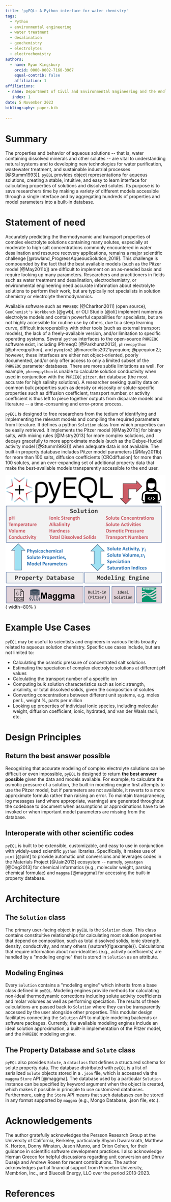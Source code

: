 ```yaml
---
title: 'pyEQL: A Python interface for water chemistry'
tags:
  - Python
  - environmental engineering
  - water treatment
  - desalination
  - geochemistry
  - electrolytes
  - electrochemistry
authors:
  - name: Ryan Kingsbury
    orcid: 0000-0002-7168-3967
    equal-contrib: false
    affiliation: 1
affiliations:
 - name: Department of Civil and Environmental Engineering and the Andlinger Center for Energy and the Environment, Princeton University, USA
   index: 1
date: 5 November 2023
bibliography: paper.bib

---
```


# Summary

The properties and behavior of aqueous solutions -- that is, water containing dissolved
minerals and other solutes -- are vital to understanding natural systems and to developing
new technologies for water purification, wastewater treatment, and sustainable industrial
processes [@Stumm1993)]. `pyEQL` provides object representations for aqueous solutions, creating a
stable, intuitive, and easy to learn interface for calculating properties of solutions
and dissolved solutes. Its purpose is to save researchers time by making a variety of
different models accessible through a single interface and by aggregating hundreds of
properties and model parameters into a built-in database.

# Statement of need

Accurately predicting the thermodynamic and transport properties of complex electrolyte
solutions containing many solutes, especially at moderate to high salt concentrations
commonly encountered in water desalination and resource recovery applications, remains a
major scientific challenge [@rowland_ProgressAqueousSolution_2019]. This challenge is
compounded by the fact that the best available models (such as the Pitzer model [@May2011b])
are difficult to implement on an as-needed basis and require looking up many parameters.
Researchers and practitioners in fields such as water treatment and desalination, electrochemistry,
or environmental engineering need accurate information about electrolyte solutions to perform their work,
but are typically not specialists in solution chemistry or electrolyte thermodynamics.

Available software such as `PHREEQC` [@Charlton2011] (open source), `GeoChemist's Workbench` [@gwb], or
OLI Studio [@oli] implement numerous electrolyte models and contain powerful capabilities for
specialists, but are not highly accessible for routine use by others, due to a
steep learning curve, difficult interoperability with other tools (such as external transport models),
the lack of a freely-available version, and/or limitation to specific operating systems.
Several `python` interfaces to the open-source `PHREEQC` software exist, including IPhreeqC [@Parkhurst2013],
`phreeqpython` [@phreeqpython], and `pyeqion2` [@marcellos2021pyequion; @pyequion2]; however, these interfaces
are either not object-oriented, poorly documented, and/or only offer access to only a limited subset of the `PHREEQC`
parameter databases. There are more subtle limitations as well. For example, `phreeqpython` is unable to calculate
solution conductivity when used in conjunction with the `PHREEQC` `pitzer.dat` database (the most accurate for high
salinity solutions). A researcher seeking quality data on common bulk properties such as density or viscosity or
solute-specific properties such as diffusion coefficient, transport number, or activity coefficient is thus left
to piece together outputs from disparate models and literature -- a time-consuming and error-prone process.

`pyEQL` is designed to free researchers from the tedium of identifying and implementing the relevant models
and compiling the required parameters from literature. It defines a python `Solution` class from which properties
can be easily retrieved. It implements the Pitzer model [@May2011b] for binary salts, with mixing rules [@Mistry2013]
for more complex solutions, and decays gracefully to more approximate models (such as the Debye-Huckel activity
model [@Stumm1993)]) when adequate data is not available. The built-in property database includes Pitzer model
parameters [@May2011b] for more than 100 salts, diffusion coefficients [CRCdiffusion] for more than 100 solutes,
and an ever-expanding set of additional property data that make the best-available models transparently accessible
to the end user.

![Overview of `pyEQL`'s architecture. Properties such as ionic strength, conductivity, and concentrations are calculated directly by `pyEQL`. Modeling engines are used to calculate non-ideal effects such as activity coefficients, while property database stores necessary parameters. The modular design of the modeling engines and property database facilitate customization.\label{fig:example}](pyEQL_overview.png){ width=80% }

# Example Use Cases

`pyEQL` may be useful to scientists and engineers in various fields broadly related to aqueous
solution chemistry. Specific use cases include, but are not limited to:

- Calculating the osmotic pressure of concentrated salt solutions
- Estimating the speciation of complex electrolyte solutions at different pH values
- Calculating the transport number of a specific ion
- Computing bulk solution characteristics such as ionic strength, alkalinity, or total
  dissolved solids, given the composition of solutes
- Converting concentrations between different unit systems, e.g. moles per L, weight %, parts per million
- Looking up properties of individual ionic species, including molecular weight, diffusion coefficient,
  ionic, hydrated, and van der Waals radii, etc.


# Design Principles

## Return the best answer possible

Recognizing that accurate modeling of complex electrolyte solutions can be difficult or even impossible,
`pyEQL` is designed to return **the best answer possible** given the data and models available. For example,
to calculate the osmotic pressure of a solution, the built-in modeling engine first attempts to use the
Pitzer model, but if parameters are not available, it reverts to a more approximate formula rather than
raising an error. To maintain transpranency, log messages (and where appropriate, warnings) are generated
throughout the codebase to document when assumptions or approximations have to be invoked or when important
model parameters are missing from the database.

## Interoperate with other scientific codes

`pyEQL` is built to be extensible, customizable, and easy to use in conjunction with widely-used scientific `python`
libraries. Specifically, it makes use of `pint` [@pint] to provide automatic unit conversions and leverages codes in
the Materials Project [@Jain2013] ecosystem -- namely, `pymatgen` [@Ong2013] for chemical informatics (e.g., molecular
weight, parsing chemical formulae) and `maggma` [@maggma] for accessing the built-in property database.

# Architecture

## The `Solution` class

The primary user-facing object in `pyEQL` is the `Solution` class. This class contains constituitive relationships
for calculating most solution properties that depend on composition, such as total dissolved solids, ionic strength,
density, conductivity, and many others (\autoref{fig:example}). Calculations that require information about non-idealities
(e.g., activity coefficients) are handled by a "modeling engine" that is stored in `Solution` as an attribute.

## Modeling Engines

Every `Solution` contains a "modeling engine" which inherits from a base class defined in `pyEQL`. Modeling
engines provide methods for calculating non-ideal thermodynamic corrections including solute activity coefficients and
molar volumes as well as performing speciation. The results of these calculations are passed back to `Solution` where they
can be transparently accessed by the user alongside other properties. This modular design facilitates connecting the `Solution`
API to multiple modeling backends or software packages. Currently, the available modeling engines include an ideal solution
approximation, a built-in implementation of the Pitzer model, and the `PHREEQC` modeling engine.

## The Property Database and `Solute` class

`pyEQL` also provides `Solute`, a `dataclass` that defines a structured schema for solute property data.
The database distributed with `pyEQL` is a list of serialized `Solute` objects stored in a `.json` file, which is
accessed via the `maggma` `Store` API [@maggma]. The database used by a particular `Solution` instance can be specified
by keyword argument when the object is created, which makes it possible in principle to use customized databases. Furthermore,
using the `Store` API means that such databases can be stored in any format supported by `maggma` (e.g., Mongo Database,
.json file, etc.).

# Acknowledgements

The author gratefully acknowledges the Persson Research Group at the University
of California, Berkeley, particularly Shyam Dwaraknath, Matthew K. Horton, Donny Winston,
Jason Munro, and Orion Cohen, for their guidance in scientific
software development practices. I also acknowledge Hernan Grecco for helpful discussions
regarding unit conversion and Dhruv Duseja and Andrew Rosen for recent contributions. The author acknowledges partial
financial support from Princeton University, Membrion, Inc., and Bluecell Energy, LLC over the period 2013-2023.

# References

<!-- - JESS review papers? `[@rowland_ProgressAqueousSolution_2019]`
- May Pitzer compilation? `[@May2011b]`
- Effective Pitzer Model `[@Mistry2013]`
- CRC handbook `[CRCdiffusion]`
- phreeqc `[@Charlton2011]`
- iphreeqc / phreeqpy `[@Parkhurst2013]`
- phreeqpython `[@phreeqpython]`
- pint `[@pint]`
- pymatgen `[@Ong2013]`
- The Materials Project `[@Jain2013]`
- maggma `[@maggma]`
- geochemist's workbench `[@gwb]`
- OLI studio `[@oli]`
- JESS `[@marcellos2021pyequion; @pyequion2]`
- pyequion2 `[@marcellos2021pyequion; @pyequion2]` -->
